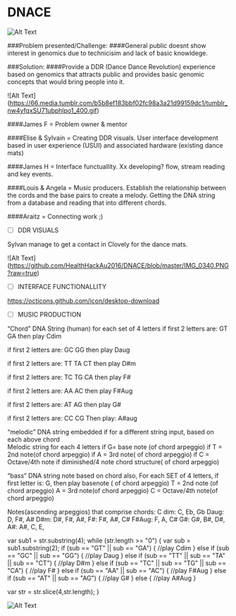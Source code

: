 # DNACE

![Alt Text](http://destinhaus.com/wp-content/uploads/2015/10/genomic_sequencing_usamriid.jpg)

###Problem presented/Challenge: 
####General public doesnt show interest in genomics due to technicisim and lack of basic knowldege.

###Solution: 
####Provide a DDR (Dance Dance Revolution) experience based on genomics that attracts public and provides basic genomic concepts that would bring people into it.

![Alt Text] (https://66.media.tumblr.com/b5b8ef183bbf02fc98a3a21d99159dc1/tumblr_nw4yfqxSU71ubphlpo1_400.gif)

####James F = Problem owner & mentor

####Elise & Sylvain = Creating DDR visuals. User interface development based in user experience (USUI) and associated hardware (existing dance mats)

####James H = Interface functuallity. Xx developing? flow, stream reading and key events.

####Louis & Angela = Music producers. Establish the relationship between the cords and the base pairs to create a melody. Getting the DNA string from a database and reading that into different chords.

####Araitz = Connecting work ;)

- [ ] DDR VISUALS



Sylvan manage to get a contact in Clovely for the dance mats.

![Alt Text] (https://github.com/HealthHackAu2016/DNACE/blob/master/IMG_0340.PNG?raw=true)

- [ ] INTERFACE FUNCTIONALLITY

https://octicons.github.com/icon/desktop-download

- [ ] MUSIC PRODUCTION

“Chord” DNA String (human) for each set of 4 letters if first 2 letters are:
GT
GA
then play Cdim

if first 2 letters are:
GC
GG
then play Daug

if first 2 letters are:
TT
TA
CT
then play D#m

if first 2 letters are:
TC
TG
CA
then play F#

if first 2 letters are:
AA
AC
then play F#Aug

if first 2 letters are:
AT
AG
then play G#

if first 2 letters are:
CC
CG
Then play: A#aug

“melodic” DNA string embedded if for a different string input, based on each above chord  
Melodic string for each 4 letters
if
G= base note (of chord arpeggio)
if
T = 2nd note(of chord arpeggio)
if
A = 3rd note( of chord arpeggio)
if
C = Octave/4th note if diminished/4 note chord structure( of chord arpeggio)


“bass” DNA string note based on chord also,
For each SET of 4 letters,
if first letter is:
G, then play basenote ( of chord arpeggio)
T = 2nd note (of chord arpeggio)
A = 3rd note(of chord arpeggio)
C = Octave/4th note(of chord arpeggio)

Notes(ascending arpeggios) that comprise chords:
C dim: C, Eb, Gb
Daug: D, F#, A#
D#m: D#, F#, A#,
F#: F#, A#, C#
F#Aug: F, A, C#
G#: G#, B#, D#, 
A#: A#, C, E,

var sub1 = str.substring(4);
while (str.length >= "0") {
  var sub = sub1.substring(2);
    if (sub == "GT" || sub == "GA") {
      //play Cdim
    } else if (sub == "GC" || sub == "GG") {
      //play Daug
    } else if (sub == "TT" || sub == "TA" || sub == "CT") {
      //play D#m
    } else if (sub == "TC" || sub == "TG" || sub == "CA") {
      //play F#
    } else if (sub == "AA" || sub == "AC") {
      //play F#Aug
    } else if (sub == "AT" || sub == "AG") {
      //play G#
    } else {
      //play A#Aug
    }

  var str = str.slice(4,str.length);
}

![Alt Text](http://bestanimations.com/Music/MirrorBalls/disco-dancing-animated-gif-3.gif)
